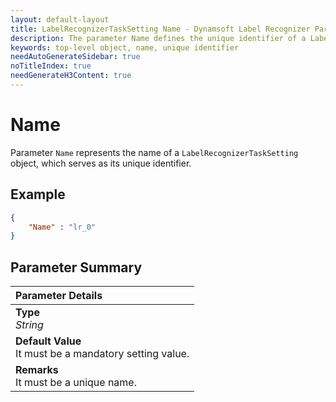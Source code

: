 ```yaml
---
layout: default-layout
title: LabelRecognizerTaskSetting Name - Dynamsoft Label Recognizer Parameter.
description: The parameter Name defines the unique identifier of a LabelRecognizerTaskSetting object.
keywords: top-level object, name, unique identifier
needAutoGenerateSidebar: true
noTitleIndex: true
needGenerateH3Content: true
---
```


# Name

Parameter `Name` represents the name of a `LabelRecognizerTaskSetting` object, which serves as its unique identifier.

## Example

```json
{
    "Name" : "lr_0"
}
```

## Parameter Summary

| Parameter Details |
| :----------------------------------- |
| **Type**<br>*String* |
| **Default Value**<br>It must be a mandatory setting value. |
| **Remarks**<br>It must be a unique name. |

